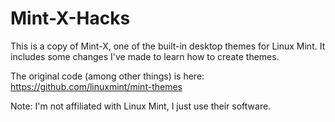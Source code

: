 # Mint-X-Hacks

This is a copy of Mint-X, one of the built-in desktop themes for Linux Mint.
It includes some changes I've made to learn how to create themes.

The original code (among other things) is here: https://github.com/linuxmint/mint-themes

Note: I'm not affiliated with Linux Mint, I just use their software.
